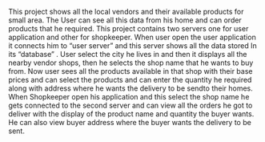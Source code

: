 This project shows all the local vendors and their available products for small area. The User can see all this data from his home and can order products that he required.
This project contains two servers one for user application and other for shopkeeper. When user open the user application it connects him to “user server” and this server shows all the data stored In its “database” . User select the city he lives in and then it displays all the nearby vendor shops, then he selects the shop name that he wants to buy from. Now user sees all the products available in that shop with their base prices and can select the products and can enter the quantity he required along with address where he wants the delivery to be sendto their homes.
When Shopkeeper open his application and this select the shop name he gets connected to the second server and can view all the orders he got to deliver with the display of the product name and quantity the buyer wants. He can also view buyer address where the buyer wants the delivery to be sent.
